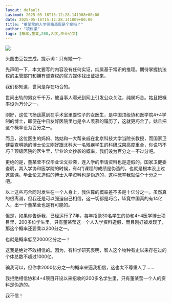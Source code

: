 ```yaml
---
layout: default
Lastmod: 2025-05-16T15:12:28.141908+00:00
date: 2025-05-16T15:12:28.141809+00:00
title: "董某莹的入学资格造假是个案吗？"
author: "项栋梁"
tags: [概率,董某,200,入学,毕业论文]
---
```


![](https://images.weserv.nl/?url=https%3A//mmbiz.qpic.cn/mmbiz_jpg/qEicyZDQUnDFG42sjDkjEcBp1YyKEn2QCW8DgkA152X6WEUOFvRwNzWVUvYicJeiasA8R79cZFr8ZCToQETscHb6w/640%3Fwx_fmt%3Djpeg)

头图由豆包生成，提示词：只有她一个

先声明一下，本文要写的内容没有任何实证，纯属基于常识的推理。期待掌握执法权的主管部门和拥有调查权的官方媒体找出证据来。  

我们都知道，世间是存在巧合的。

世间出轨的男女千千万，被当事人曝光到网上引发公众关注，纯属巧合。姑且把概率设为万分之一。

刚好，这位飞扬跋扈到在手术室里耍性子的女医生，是中国顶级协和医学院4+4学制的博士，即便在中日友好医院里也是令人羡慕的履历了，这就更巧合了。姑且把这个概率设为百分之一。

而且，这位医生的妈妈、姑姑和一大帮亲戚在北京科技大学当院长教授，而国家卫健委查明她的博士论文刚好跟北科大一名残疾学生的科研成果高度重合，你说巧不巧？顶级医院的医生里，毕业论文抄袭的概率，我们设为百分之一不过分吧。

更绝的是，董某莹不仅毕业论文抄袭，连入学的申请资料也是造假的。国家卫健委查明，其入学协和医学院的时候，有4门课程的成绩是伪造的，也就是根本没上过这些课。毕业论文造假的博士入学资料也是伪造的，这种概率我就估个十分之一吧。

以上这些巧合同时发生在一个人身上，我估算的概率差不多是十亿分之一。虽然真的很离谱，但我还是可以强迫自己相信，这一切都是巧合，毕竟中国真的有14亿人，出一个董某莹也是有可能的。

但是，如果你告诉我，已经运行了7年，每年招录30名学生的协和4+4医学博士项目里，200多位学生里，只有董某莹这一个人入学资料造假，而且刚好被发现了，那这个概率还要乘以200分之一。

也就是概率低至2000亿分之一！

这我是绝对不敢相信的。因为，有科学研究表明，智人这个物种有史以来存在过的个体总数不超过1000亿。

骗我可以，但你拿2000亿分之一的概率来逼我相信，这也太不尊重人了……

我拒绝相信协和4+4项目开设以来招收的200多名学生里，只有董某莹一个人的资料是伪造的。

我不信！

